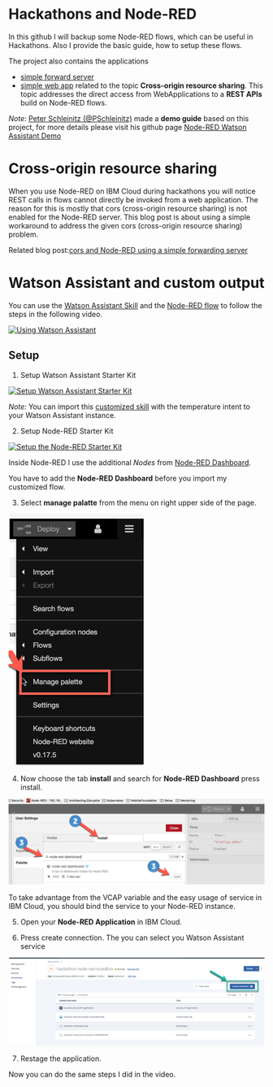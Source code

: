 # Hackathons and Node-RED

In this github I will backup some Node-RED flows, which can be useful in Hackathons.
Also I provide the basic guide, how to setup these flows.

The project also contains the applications 
* [simple forward server](simple_forward_server/readme.md) 
* [simple web app](simple_web_app/readme.md) 
related to the topic **Cross-origin resource sharing**. This topic addresses the direct access from WebApplications to a **REST APIs** build on Node-RED flows.

_Note:_ [Peter Schleinitz (@PSchleinitz)](https://twitter.com/PSchleinitz) made a **demo guide** based on this project, for more details please visit his github page [Node-RED Watson Assistant Demo](https://github.com/ibm-cloud-demo-scripts/node-red-watson-assistent)

# Cross-origin resource sharing

When you use Node-RED on IBM Cloud during hackathons you will notice REST calls in flows cannot directly be invoked from a web application. The reason for this is mostly that cors (cross-origin resource sharing) is not enabled for the Node-RED server. This blog post is about using a simple workaround to address the given cors (cross-origin resource sharing) problem.

Related blog post:[cors and Node-RED using a simple forwarding server](https://suedbroecker.net/2019/03/13/cors-and-node-red-using-a-simple-forward-server/)

# Watson Assistant and custom output

You can use the [Watson Assistant Skill](skill/skill-Customer-Care-Sample-Skill.json) and the [Node-RED flow](node-red-flows/node-flow-starting-point-watson-assistant.json) to follow the steps in the following video.

[![Using Watson Assistant](https://img.youtube.com/vi/SFXUxc4JvFY/0.jpg)](https://www.youtube.com/watch?v=SFXUxc4JvFY "Click play on youtube")

## Setup

1. Setup Watson Assistant Starter Kit

[![Setup Watson Assistant Starter Kit](https://img.youtube.com/vi/vl_vgtxOOuk/0.jpg)](https://www.youtube.com/watch?v=vl_vgtxOOuk "Click play on youtube")

_Note:_ You can import this [customized skill](skill/skill-Customer-Care-Sample-Skill.json) with the temperature intent to your Watson Assistant instance.

2. Setup Node-RED Starter Kit

[![Setup the Node-RED Starter Kit](https://img.youtube.com/vi/Tk0sHowF3I0/0.jpg)](https://www.youtube.com/watch?v=Tk0sHowF3I0 "Click play on youtube")

Inside Node-RED I use the additional _Nodes_ from [Node-RED Dashboard](https://flows.nodered.org/node/node-red-dashboard).

You have to add the **Node-RED Dashboard** before you import my customized flow.

3. Select **manage palatte** from the menu on right upper side of the page.

![Node-RED_Select_Manage-Palette](images/Node-RED_Select_Manage-Palette.jpg)

4. Now choose the tab **install** and search for **Node-RED Dashboard** press install.

![Node-RED_Select_Manage-Palette](images/Node-RED_Install_nodes.jpg)

To take advantage from the VCAP variable and the easy usage of service in IBM Cloud, you should bind the service to your Node-RED instance.

5. Open your **Node-RED Application** in IBM Cloud.


6. Press create connection. The you can select you Watson Assistant service

![Node-RED_Select_Manage-Palette](images/Node-RED_bind-watson-service.jpg)

7. Restage the application.

Now you can do the same steps I did in the video.



